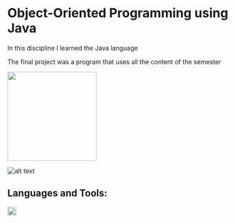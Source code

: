 # Object-Oriented Programming using Java

In this discipline I learned the Java language

The final project was a program that uses all the content of the semester

<img height="200" src="https://logodownload.org/wp-content/uploads/2017/04/java-logo.png"/>

![alt text](https://logodownload.org/wp-content/uploads/2017/04/java-logo.png)

## Languages and Tools:    

<code><img height="20" src="https://logodownload.org/wp-content/uploads/2017/04/java-logo.png"></code>
